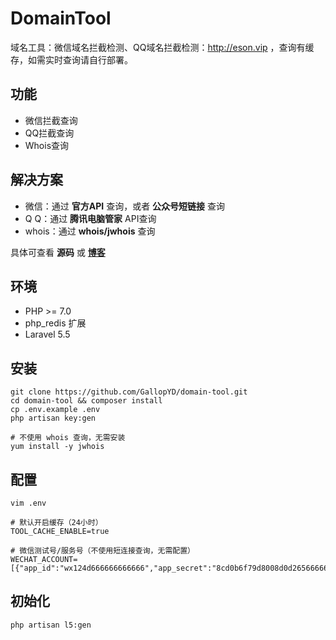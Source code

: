 # DomainTool

域名工具：微信域名拦截检测、QQ域名拦截检测：http://eson.vip ，查询有缓存，如需实时查询请自行部署。

## 功能

* 微信拦截查询
* QQ拦截查询
* Whois查询  

## 解决方案

- 微信：通过 **官方API** 查询，或者 **公众号短链接** 查询
- Q Q：通过 **腾讯电脑管家** API查询
- whois：通过 **whois/jwhois** 查询

具体可查看 **源码** 或 **[博客](https://blog.csdn.net/qq292913477/article/details/86572412)**

## 环境

- PHP >= 7.0
- php_redis 扩展
- Laravel 5.5

## 安装

```
git clone https://github.com/GallopYD/domain-tool.git
cd domain-tool && composer install
cp .env.example .env
php artisan key:gen

# 不使用 whois 查询，无需安装
yum install -y jwhois
```


## 配置

```
vim .env
```
```
# 默认开启缓存（24小时）
TOOL_CACHE_ENABLE=true

# 微信测试号/服务号（不使用短连接查询，无需配置）
WECHAT_ACCOUNT=[{"app_id":"wx124d666666666666","app_secret":"8cd0b6f79d8008d0d265666666666666"}]
```

## 初始化

```
php artisan l5:gen
```
